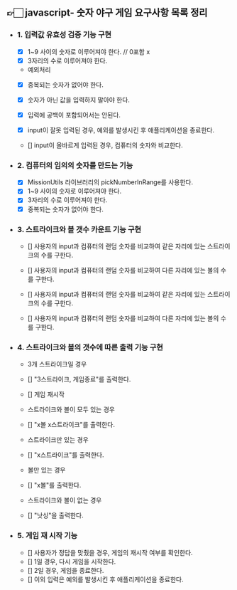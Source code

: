 ## 👉🏻 javascript- 숫자 야구 게임 요구사항 목록 정리

- ### 1. 입력값 유효성 검증 기능 구현

  - [x] 1~9 사이의 숫자로 이루어져야 한다. // 0포함 x
  - [x] 3자리의 수로 이루어져야 한다.

  - 예외처리
  - [x] 중복되는 숫자가 없어야 한다.
  - [x] 숫자가 아닌 값을 입력하지 말아야 한다.
  - [x] 입력에 공백이 포함되어서는 안된다.

  - [x] input이 잘못 입력된 경우, 예외를 발생시킨 후 애플리케이션을 종료한다.
  - [] input이 올바르게 입력된 경우, 컴퓨터의 숫자와 비교한다.

- ### 2. 컴퓨터의 임의의 숫자를 만드는 기능

  - [x] MissionUtils 라이브러리의 pickNumberInRange를 사용한다.
  - [x] 1~9 사이의 숫자로 이루어져야 한다.
  - [x] 3자리의 수로 이루어져야 한다.
  - [x] 중복되는 숫자가 없어야 한다.

- ### 3. 스트라이크와 볼 갯수 카운트 기능 구현

  - [] 사용자의 input과 컴퓨터의 랜덤 숫자를 비교하여 같은 자리에 있는 스트라이크의 수를 구한다.
  - [] 사용자의 input과 컴퓨터의 랜덤 숫자를 비교하여 다른 자리에 있는 볼의 수를 구한다.

  - [] 사용자의 input과 컴퓨터의 랜덤 숫자를 비교하여 같은 자리에 있는 스트라이크의 수를 구한다.
  - [] 사용자의 input과 컴퓨터의 랜덤 숫자를 비교하여 다른 자리에 있는 볼의 수를 구한다.

- ### 4. 스트라이크와 볼의 갯수에 따른 출력 기능 구현

  - 3개 스트라이크일 경우
  - [] "3스트라이크, 게임종료"를 출력한다.
  - [] 게임 재시작

  - 스트라이크와 볼이 모두 있는 경우
  - [] "x볼 x스트라이크"를 출력한다.

  - 스트라이크만 있는 경우
  - [] "x스트라이크"를 출력한다.

  - 볼만 있는 경우
  - [] "x볼"를 출력한다.

  - 스트라이크와 볼이 없는 경우
  - [] "낫싱"을 출력한다.

- ### 5. 게임 재 시작 기능
  - [] 사용자가 정답을 맞췄을 경우, 게임의 재시작 여부를 확인한다.
  - [] 1일 경우, 다시 게임을 시작한다.
  - [] 2일 경우, 게임을 종료한다.
  - [] 이외 입력은 예외를 발생시킨 후 애플리케이션을 종료한다.
